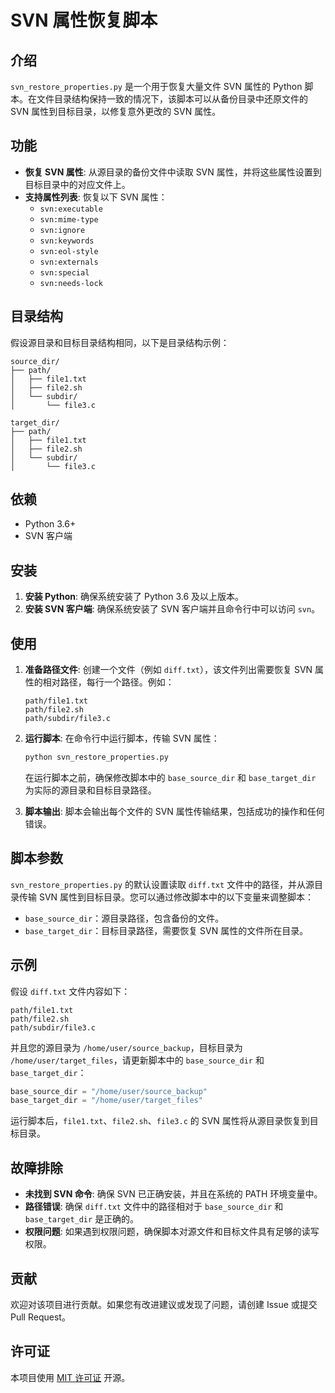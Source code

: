 # SVN 属性恢复脚本

## 介绍

`svn_restore_properties.py` 是一个用于恢复大量文件 SVN 属性的 Python 脚本。在文件目录结构保持一致的情况下，该脚本可以从备份目录中还原文件的 SVN 属性到目标目录，以修复意外更改的 SVN 属性。

## 功能

- **恢复 SVN 属性**: 从源目录的备份文件中读取 SVN 属性，并将这些属性设置到目标目录中的对应文件上。
- **支持属性列表**: 恢复以下 SVN 属性：
    - `svn:executable`
    - `svn:mime-type`
    - `svn:ignore`
    - `svn:keywords`
    - `svn:eol-style`
    - `svn:externals`
    - `svn:special`
    - `svn:needs-lock`

## 目录结构

假设源目录和目标目录结构相同，以下是目录结构示例：

```
source_dir/
├── path/
│   ├── file1.txt
│   ├── file2.sh
│   └── subdir/
│       └── file3.c
```

```
target_dir/
├── path/
│   ├── file1.txt
│   ├── file2.sh
│   └── subdir/
│       └── file3.c
```

## 依赖

- Python 3.6+
- SVN 客户端

## 安装

1. **安装 Python**: 确保系统安装了 Python 3.6 及以上版本。
2. **安装 SVN 客户端**: 确保系统安装了 SVN 客户端并且命令行中可以访问 `svn`。

## 使用

1. **准备路径文件**: 创建一个文件（例如 `diff.txt`），该文件列出需要恢复 SVN 属性的相对路径，每行一个路径。例如：
    ```
    path/file1.txt
    path/file2.sh
    path/subdir/file3.c
    ```

2. **运行脚本**: 在命令行中运行脚本，传输 SVN 属性：
    ```bash
    python svn_restore_properties.py
    ```

   在运行脚本之前，确保修改脚本中的 `base_source_dir` 和 `base_target_dir` 为实际的源目录和目标目录路径。

3. **脚本输出**: 脚本会输出每个文件的 SVN 属性传输结果，包括成功的操作和任何错误。

## 脚本参数

`svn_restore_properties.py` 的默认设置读取 `diff.txt` 文件中的路径，并从源目录传输 SVN 属性到目标目录。您可以通过修改脚本中的以下变量来调整脚本：

- `base_source_dir`：源目录路径，包含备份的文件。
- `base_target_dir`：目标目录路径，需要恢复 SVN 属性的文件所在目录。

## 示例

假设 `diff.txt` 文件内容如下：
```
path/file1.txt
path/file2.sh
path/subdir/file3.c
```

并且您的源目录为 `/home/user/source_backup`，目标目录为 `/home/user/target_files`，请更新脚本中的 `base_source_dir` 和 `base_target_dir`：

```python
base_source_dir = "/home/user/source_backup"
base_target_dir = "/home/user/target_files"
```

运行脚本后，`file1.txt`、`file2.sh`、`file3.c` 的 SVN 属性将从源目录恢复到目标目录。

## 故障排除

- **未找到 SVN 命令**: 确保 SVN 已正确安装，并且在系统的 PATH 环境变量中。
- **路径错误**: 确保 `diff.txt` 文件中的路径相对于 `base_source_dir` 和 `base_target_dir` 是正确的。
- **权限问题**: 如果遇到权限问题，确保脚本对源文件和目标文件具有足够的读写权限。

## 贡献

欢迎对该项目进行贡献。如果您有改进建议或发现了问题，请创建 Issue 或提交 Pull Request。

## 许可证

本项目使用 [MIT 许可证](LICENSE) 开源。

